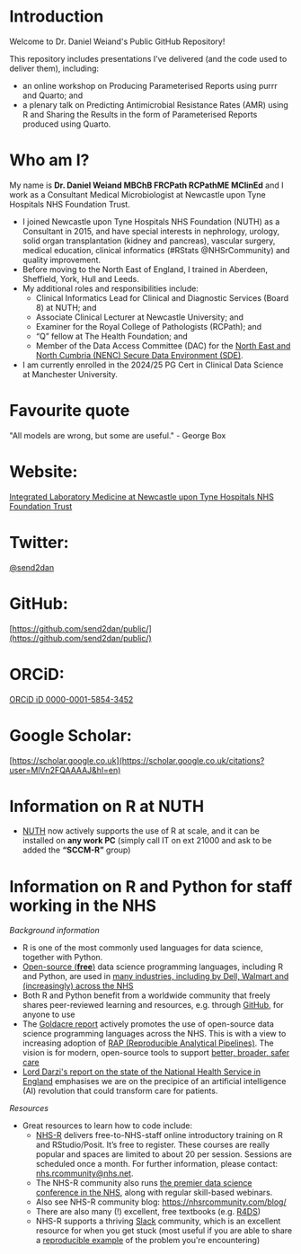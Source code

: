 # Introduction

Welcome to Dr. Daniel Weiand's Public GitHub Repository!

This repository includes presentations I’ve delivered (and the code used to deliver them), including: 
- an online workshop on Producing Parameterised Reports using purrr and Quarto; and 
- a plenary talk on Predicting Antimicrobial Resistance Rates (AMR) using R and Sharing the Results in the form of Parameterised Reports produced using Quarto. 

# Who am I?

My name is **Dr. Daniel Weiand MBChB FRCPath RCPathME MClinEd** and I work as a Consultant Medical Microbiologist at Newcastle upon Tyne Hospitals NHS Foundation Trust.  
- I joined Newcastle upon Tyne Hospitals NHS Foundation (NUTH) as a Consultant in 2015, and have special interests in nephrology, urology, solid organ transplantation (kidney and pancreas), vascular surgery, medical education, clinical informatics (#RStats @NHSrCommunity) and quality improvement. 
- Before moving to the North East of England, I trained in Aberdeen, Sheffield, York, Hull and Leeds.
- My additional roles and responsibilities include:
  - Clinical Informatics Lead for Clinical and Diagnostic Services (Board 8) at NUTH; and
  - Associate Clinical Lecturer at Newcastle University; and
  - Examiner for the Royal College of Pathologists (RCPath); and
  - “Q” fellow at The Health Foundation; and
  - Member of the Data Access Committee (DAC) for the [North East and North Cumbria (NENC) Secure Data Environment (SDE)](https://northeastnorthcumbria.nhs.uk/our-work/secure-data-environment/). 
- I am currently enrolled in the 2024/25 PG Cert in Clinical Data Science at Manchester University.

# Favourite quote

"All models are wrong, but some are useful." - George Box

# Website:
[Integrated Laboratory Medicine at Newcastle upon Tyne Hospitals NHS Foundation Trust](https://laboratories.newcastle-hospitals.nhs.uk/)

# Twitter:
[@send2dan](https://twitter.com/send2dan?lang=en)

# GitHub:
[https://github.com/send2dan/public/](https://github.com/send2dan/public/)

# ORCiD:
[ORCiD iD 0000-0001-5854-3452](https://orcid.org/0000-0001-5854-3452)

# Google Scholar:
[https://scholar.google.co.uk](https://scholar.google.co.uk/citations?user=MlVn2FQAAAAJ&hl=en)

# Information on R at NUTH

- [NUTH](https://www.newcastle-hospitals.nhs.uk/) now actively supports the use of R at scale, and it can be installed on **any work PC** (simply call IT on ext 21000 and ask to be added the **“SCCM-R”** group)

# Information on R and Python for staff working in the NHS

*Background information*

- R is one of the most commonly used languages for data science, together with Python.
- [Open-source (**free**)](https://nhsdigital.github.io/rap-community-of-practice/introduction_to_RAP/what-is-open-source/) data science programming languages, including R and Python, are used in [many industries, including by Dell, Walmart and (increasingly) across the NHS](https://posit-dev.github.io/brand-yml/inspiration/)
- Both R and Python benefit from a worldwide community that freely shares peer-reviewed learning and resources, e.g. through [GitHub](https://github.com/send2dan/), for anyone to use
- The [Goldacre report](https://assets.publishing.service.gov.uk/government/uploads/system/uploads/attachment_data/file/1067053/goldacre-review-using-health-data-for-research-and-analysis.pdf) actively promotes the use of open-source data science programming languages across the NHS. This is with a view to increasing adoption of [RAP (Reproducible Analytical Pipelines)](https://nhsdigital.github.io/rap-community-of-practice/introduction_to_RAP/what_is_RAP/). The vision is for modern, open-source tools to support [better, broader, safer care](https://www.gov.uk/government/publications/better-broader-safer-using-health-data-for-research-and-analysis/better-broader-safer-using-health-data-for-research-and-analysis#modern-open-working-methods-for-nhs-data-analysis)
- [Lord Darzi's report on the state of the National Health Service in England](https://www.gov.uk/government/publications/independent-investigation-of-the-nhs-in-england) emphasises we are on the precipice of an artificial intelligence (AI) revolution that could transform care for patients.

*Resources*

- Great resources to learn how to code include:
  - [NHS-R](https://nhsrcommunity.com/contact.html) delivers free-to-NHS-staff online introductory training on R and RStudio/Posit. It’s free to register. These courses are really popular and spaces are limited to about 20 per session. Sessions are scheduled once a month. For further information, please contact: [nhs.rcommunity@nhs.net](mailto:nhs.rcommunity@nhs.net).
  - The NHS-R community also runs [the premier data science conference in the NHS](https://nhsrcommunity.com/contact.html), along with regular skill-based webinars.
  - Also see NHS-R community blog: <https://nhsrcommunity.com/blog/>
  - There are also many (!) excellent, free textbooks (e.g. [R4DS](https://r4ds.hadley.nz/))
  - NHS-R supports a thriving [Slack](https://nhsrcommunity.slack.com/) community, which is an excellent resource for when you get stuck (most useful if you are able to share a [reproducible example](https://community.rstudio.com/t/faq-whats-a-reproducible-example-reprex-and-how-do-i-create-one/5219) of the problem you're encountering)


